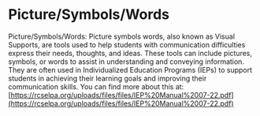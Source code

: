 # Picture/Symbols/Words
Picture/Symbols/Words: Picture symbols words, also known as Visual Supports, are tools used to help students with communication difficulties express their needs, thoughts, and ideas. These tools can include pictures, symbols, or words to assist in understanding and conveying information. They are often used in Individualized Education Programs (IEPs) to support students in achieving their learning goals and improving their communication skills.
You can find more about this at: [https://rcselpa.org/uploads/files/files/IEP%20Manual%2007-22.pdf](https://rcselpa.org/uploads/files/files/IEP%20Manual%2007-22.pdf)